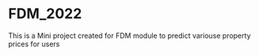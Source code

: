 # FDM_2022
This is a Mini project created for FDM module to predict variouse property prices for users 
